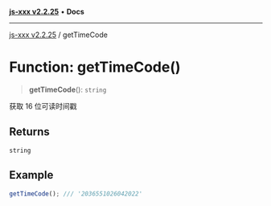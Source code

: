 [**js-xxx v2.2.25**](../README.md) • **Docs**

***

[js-xxx v2.2.25](../README.md) / getTimeCode

# Function: getTimeCode()

> **getTimeCode**(): `string`

获取 16 位可读时间戳

## Returns

`string`

## Example

```ts
getTimeCode(); /// '2036551026042022'
```
